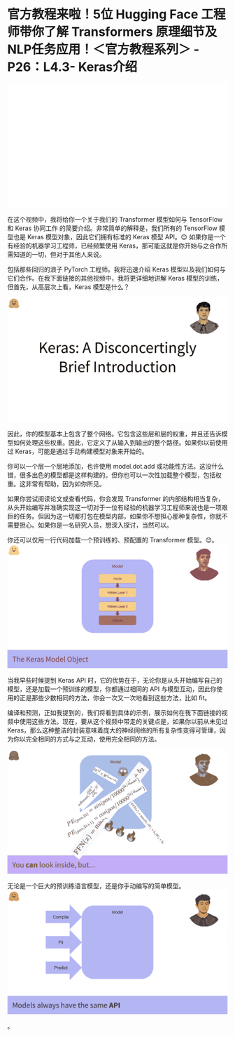 # 官方教程来啦！5位 Hugging Face 工程师带你了解 Transformers 原理细节及NLP任务应用！＜官方教程系列＞ - P26：L4.3- Keras介绍 

![](img/eb8701c93d4ca852bec8b5e00e0fc6a1_0.png)

在这个视频中，我将给你一个关于我们的 Transformer 模型如何与 TensorFlow 和 Keras 协同工作 的简要介绍。非常简单的解释是，我们所有的 TensorFlow 模型也是 Keras 模型对象，因此它们拥有标准的 Keras 模型 API。😊 如果你是一个有经验的机器学习工程师，已经频繁使用 Keras，那可能这就是你开始与之合作所需知道的一切，但对于其他人来说。

包括那些回归的浪子 PyTorch 工程师。我将迅速介绍 Keras 模型以及我们如何与它们合作。在我下面链接的其他视频中，我将更详细地讲解 Keras 模型的训练，但首先，从高层次上看，Keras 模型是什么？

![](img/eb8701c93d4ca852bec8b5e00e0fc6a1_2.png)

因此，你的模型基本上包含了整个网络。它包含这些层和层的权重，并且还告诉模型如何处理这些权重。因此，它定义了从输入到输出的整个路径。如果你以前使用过 Keras，可能是通过手动构建模型对象来开始的。

你可以一个层一个层地添加，也许使用 model.dot.add 或功能性方法。这没什么错，很多出色的模型都是这样构建的。但你也可以一次性加载整个模型，包括权重。这非常有帮助，因为如你所见。

如果你尝试阅读论文或查看代码，你会发现 Transformer 的内部结构相当复杂，从头开始编写并准确实现这一切对于一位有经验的机器学习工程师来说也是一项艰巨的任务。但因为这一切都打包在模型内部，如果你不想担心那种复杂性，你就不需要担心。如果你是一名研究人员，想深入探讨，当然可以。

你还可以仅用一行代码加载一个预训练的、预配置的 Transformer 模型。😊。![](img/eb8701c93d4ca852bec8b5e00e0fc6a1_4.png)

当我早些时候提到 Keras API 时，它的优势在于，无论你是从头开始编写自己的模型，还是加载一个预训练的模型，你都通过相同的 API 与模型互动，因此你使用的正是那些少数相同的方法，你会一次又一次地看到这些方法，比如 fit。

编译和预测，正如我提到的，我们将看到具体的示例，展示如何在我下面链接的视频中使用这些方法。现在，要从这个视频中带走的关键点是，如果你以前从未见过Keras，那么这种整洁的封装意味着庞大的神经网络的所有复杂性变得可管理，因为你以完全相同的方式与之互动，使用完全相同的方法。

![](img/eb8701c93d4ca852bec8b5e00e0fc6a1_6.png)

无论是一个巨大的预训练语言模型，还是你手动编写的简单模型。![](img/eb8701c93d4ca852bec8b5e00e0fc6a1_8.png)

。

